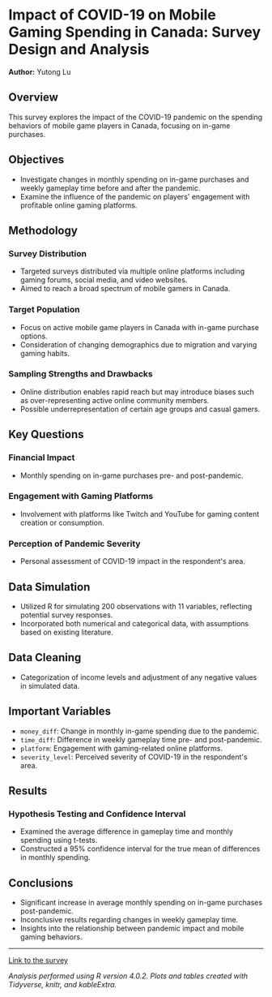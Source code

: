 # Impact of COVID-19 on Mobile Gaming Spending in Canada: Survey Design and Analysis
**Author:** Yutong Lu

## Overview
This survey explores the impact of the COVID-19 pandemic on the spending behaviors of mobile game players in Canada, focusing on in-game purchases.

## Objectives
- Investigate changes in monthly spending on in-game purchases and weekly gameplay time before and after the pandemic.
- Examine the influence of the pandemic on players' engagement with profitable online gaming platforms.

## Methodology
### Survey Distribution
- Targeted surveys distributed via multiple online platforms including gaming forums, social media, and video websites.
- Aimed to reach a broad spectrum of mobile gamers in Canada.

### Target Population
- Focus on active mobile game players in Canada with in-game purchase options.
- Consideration of changing demographics due to migration and varying gaming habits.

### Sampling Strengths and Drawbacks
- Online distribution enables rapid reach but may introduce biases such as over-representing active online community members.
- Possible underrepresentation of certain age groups and casual gamers.

## Key Questions
### Financial Impact
- Monthly spending on in-game purchases pre- and post-pandemic.

### Engagement with Gaming Platforms
- Involvement with platforms like Twitch and YouTube for gaming content creation or consumption.

### Perception of Pandemic Severity
- Personal assessment of COVID-19 impact in the respondent's area.

## Data Simulation
- Utilized R for simulating 200 observations with 11 variables, reflecting potential survey responses.
- Incorporated both numerical and categorical data, with assumptions based on existing literature.

## Data Cleaning
- Categorization of income levels and adjustment of any negative values in simulated data.

## Important Variables
- `money_diff`: Change in monthly in-game spending due to the pandemic.
- `time_diff`: Difference in weekly gameplay time pre- and post-pandemic.
- `platform`: Engagement with gaming-related online platforms.
- `severity_level`: Perceived severity of COVID-19 in the respondent's area.

## Results
### Hypothesis Testing and Confidence Interval
- Examined the average difference in gameplay time and monthly spending using t-tests.
- Constructed a 95% confidence interval for the true mean of differences in monthly spending.

## Conclusions
- Significant increase in average monthly spending on in-game purchases post-pandemic.
- Inconclusive results regarding changes in weekly gameplay time.
- Insights into the relationship between pandemic impact and mobile gaming behaviors.

---
[Link to the survey](https://docs.google.com/forms/d/e/1FAIpQLSeWViqOY5-jKN7r_3Fi7P_A7IhvBP3113SfRdHczGljLJ9WEw/viewform)

_Analysis performed using R version 4.0.2. Plots and tables created with Tidyverse, knitr, and kableExtra._
